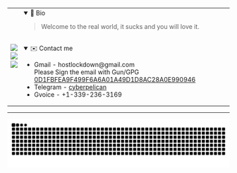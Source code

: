 <table>
<tr>
<td>
<img src="http://github-profile-summary-cards.vercel.app/api/cards/profile-details?username=dhay3&theme=2077"/ style="width:500px"><br>
<img src="https://github-readme-stats.vercel.app/api?username=dhay3&show_icons=true&theme=radical&hide_title=true&card_width=500&hide_border=true"/><br>
<img src="https://leetcard.jacoblin.cool/dhay3?site=cn"/><br>
</td>
<td style="float:'left';text-align:'left'">
<details open>
<summary>👋 Bio</summary>
<p></p>
<p><blockquote>Welcome to the real world, it sucks and you will love it.</blockquote></p>
</detais>
<br>
<details open>
<summary>✉️ Contact me</summary>
<ul>
<li>Gmail - hostlockdown@gmail.com<br>Please Sign the email with Gun/GPG <a href="https://keys.openpgp.org/search?q=0D1FBFEA9F499F6A6A01A49D1D8AC28A0E990946">0D1FBFEA9F499F6A6A01A49D1D8AC28A0E990946</a></li>
<li>Telegram - <a href="https://t.me/cyberpelican">cyberpelican</a></li>
<li>Gvoice - +1-339-236-3169</li>
</ul>
</details>
</td>
</tr>
</table>

---

![](https://raw.githubusercontent.com/dhay3/dhay3/output/github-contribution-grid-snake.svg)

